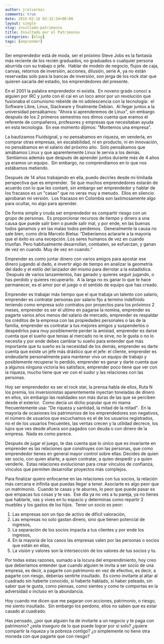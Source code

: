 ```yaml
---
author: jralvarezc
comments: true
date: 2015-02-16 02:32:24+00:00
layout: single
slug: insultado-patrimonio
title: Insultado por el Patrimonio
categories: [blog]
tags: [emprender]
---
```


Ser emprendedor está de moda, ser el próximo Steve Jobs es la fantasía más
reciente de los recién graduados, no graduados o cualquier persona aburrida con
su trabajo o jefe.  Hablar de modelo de negocio, flujos de caja, canvas,
retornos de inversión, acciones, dilusión, serie A, ya no están reservadas solo
para la bancas de inversión, son jerga de los rock star que quieren sacarla del
estadio, los emprendedores del presente.

En el 2001 la palabra emprendedor ni existía.  En noveno grado conocí a alguien
por IRC y junto con él caí en un loco amor por un revolución que fusionaba el
comunismo rebelde de mi adolescencia con la tecnología:  el Software Libre,
Linux, Slackware y finalmente Debian.  Al llegar juntos a la universidad
pensábamos: "Ahora si aprenderemos de Linux", sin embargo después de los 2
primeros semestres nos dimos cuenta que eramos el referente de compañeros,
profesores y empresas que necesitaban ayuda en esta tecnología.  En ese momento
dijimos: "Montemos una empresa".

La bautizamos Fluidsignal, y no pensabamos en riqueza, en venderla, en comprar
otras empresas, en escalabilidad, ni en producto, ni en innovación, no
pensábamos en el salario del próximo año.  Solo pensábamos que amábamos Linux y
que aparentemente Linux le servia a los demás.  Sentíamos además que después de
aprender juntos durante más de 4 años ya eramos un equipo.  Sin embargo, no
comprendíamos en lo que nos estábamos metiendo.

Después de 14 años trabajando en ella, puedo decirles desde mi limitada
perspectiva que es emprender.  Se que muchos emprendedores estarán de acuerdo
con lo que les contaré, sin embargo ser emprendedor y hablar de los fracasos es
un "casao" que no veras muy a menudo.  Ellos en silencio aprobaran mi
versión.  Los fracasos en Colombia son lastimosamente algo para ocultar, no algo
para aprender.

De forma simple y cruda ser emprendedor es compartir riesgo con un grupo de
personas.  Es proporcionar recursos de tiempo y dinero a una causa que puede
salir bien o puede salir mal, y por ende, en las buenas todos ganamos y en las
malas todos perdemos.  Generalmente la causa no sale bien, como diría Marcelo
Bielsa: “Deberíamos aclararle a la mayoría que el éxito es una excepción. Los
seres humanos de vez en cuando triunfan. Pero habitualmente desarrollan,
combaten, se esfuerzan, y ganan de vez en cuando. Muy de vez en cuando.”

Emprender es como juntar dinero con varios amigos para apostar ese dinero
jugando al dado, e invertir algo de tiempo en analizar la geometría del dado y
el estilo del lanzador del mismo para derrotar a la estadística.  Después de
varios lanzamientos, has ganado y quieres seguir jugando, o has perdido y
quieres recuperarlo.  A la larga no es ganar lo que te hace permanecer, es el
amor por el juego o el sentido de equipo que has creado.

Emprender es trabajar más tiempo que el que trabaja un talento con salario,
emprender es contratar personas por salario fijo a termino indefinido teniendo
como empresa solo contratos por proyectos para los próximos 2 meses, emprender
es ser el ultimo en pagarse la nomina, emprender es pagarte varios años menos
del salario de mercado, emprender es respaldar los créditos de la empresa con
las propiedades personales o las de la familia, emprender es contratar a tus
mejores amigos y suspenderlos o despedirlos para muy posiblemente perder la
amistad, emprender es darse cuenta que el sueño que tenias al mercado no le
sirve, no le gusta o no lo necesita y por ende debes cambiar tu sueño para
entender que más importante que tu sueño es la necesidad de los demás, emprender
es darte cuenta que existe un jefe más drástico que el jefe: el cliente,
emprender es endeudarte personalmente para mantener vivo un equipo de trabajo y
posiblemente recuperar lo perdido, emprender es ganar y darte cuenta que a
algunos ninguna victoria les satisface, emprender poco tiene que ver con la
riqueza, mucho tiene que ver con el sudor y las relaciones con las personas.

Hoy ser emprendedor es ser el rock star, la prensa habla de ellos, Ruta N los
premia, los inversionistas aparentemente inyectan toneladas de dinero en ellos,
sin embargo las realidades son más duras de las que se perciben desde el
exterior.  Como decía un dicho popular que mi mama frecuentemente usa: "De
riqueza y santidad, la mitad de la mitad".  En la mayoría de ocasiones los
patrimonios de los emprendedores son negativos, el número de usuarios que
escuchamos es el de los usuarios registrados, no el de los usuarios frecuentes,
las ventas crecen y la utilidad decrece, los lujos que ves desde afuera son
pagados con deuda o con dinero de la empresa.  Nada es como parece.

Después de jugar el juego, te das cuenta que lo único que es invariante en
emprender es las relaciones que construyes con las personas, que como
emprendedor tienes en general mayor control sobre ellas: Decides de quien ser
socio, con quien aliarte, a quien contratar, a quien despedir y a quien
venderle.  Estas relaciones evolucionan para crear vínculos de confianza,
vínculos que permiten desarrollar proyectos más complejos.

Para finalizar quiero enfocarme en las relaciones con tus socios, la relación
más cercana e infinita que puedas llegar a tener. Asociarte es algo peor que un
matrimonio.  Cuando te casas y te aburres, lo peor que puede pasar es que
empacas tus cosas y te vas.  Ese día ya no ves a tu pareja, ya no tienes que
hablarle, vas y vives en tu espacio y determinas como repartir 2 muebles y los
gastos de los hijos.  Tener un socio es peor:

  1. Las empresas son un tipo de activo de difícil valoración,
  2. Las empresas no solo gastan dinero, sino que tienen potencial de ingresos,
  3. La separación de los socios impacta a tus clientes y por ende los ingresos,
  4. En la mayoría de los casos las empresas valen por las personas o socios que están en ellas,
  5. La visión y valores son la intersección de los valores de tus socios y tu.

Por todas estas razones, sumado a la locura del emprendimiento, hoy creo que
deberíamos entender que cuando alguien te invita a ser socio de una empresa, es
decir, a pagarte con patrimonio en vez de efectivo, es decir, a pagarte con
riesgo, deberías sentirte insultado.  Es como invitarte al altar al cuadrado sin
haberte conocido, si haberte hablado, si haber peleado, sin saber que te gusta,
como piensas, como sientes y como te comportas en la adversidad o incluso en la
abundancia.

Hoy cuando me dicen que me pagaran con acciones, patrimonio, o riesgo, me siento
insultado.  Sin embargo los perdono, ellos no saben que es estar casado al
cuadrado.

Has pensado, ¿por que alguien ha de invitarte a un negocio y te paga con
patrimonio? ¿esta inseguro de lo que puede lograr por si solo? ¿quiere compartir
la riqueza y la pobreza contigo? ¿o simplemente no tiene otra moneda con que
pagarte que con riesgo?
